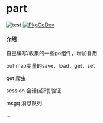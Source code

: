 # part
![test](https://github.com/qydysky/part/workflows/test/badge.svg)
[![PkgGoDev](https://pkg.go.dev/badge/github.com/qydysky/part?tab=overview)](https://pkg.go.dev/github.com/qydysky/part?tab=overview)
#### 介绍
自己编写/收集的一些go组件，增加复用

buf map变量的save，load，get，set

get 爬虫

session 会话(超时)验证

msgq 消息队列

...